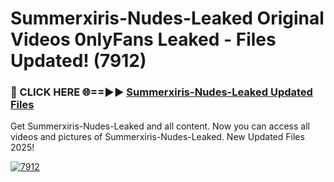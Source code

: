 # Summerxiris-Nudes-Leaked Original Videos 0nlyFans Leaked - Files Updated! (7912)

<h3>🔴 CLICK HERE 🌐==►► <a href="https://tinyurl.com/yc6ubb5a" rel="nofollow">Summerxiris-Nudes-Leaked Updated Files</a></h3>

Get Summerxiris-Nudes-Leaked and all content. Now you can access all videos and pictures of Summerxiris-Nudes-Leaked. New Updated Files 2025!

[![7912](https://i.imgur.com/7eu0CRL.gif)](https://tinyurl.com/yc6ubb5a)
